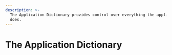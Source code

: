 ```yaml
---
description: >-
  The Application Dictionary provides control over everything the application
  does.
---
```


# The Application Dictionary

